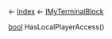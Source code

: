 ← [Index](Api-Index) ← [IMyTerminalBlock](Sandbox.ModAPI.Ingame.IMyTerminalBlock)

[bool](System.Boolean) HasLocalPlayerAccess()

